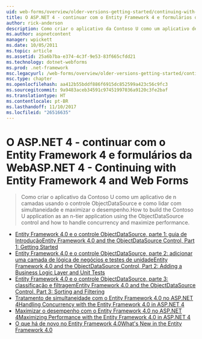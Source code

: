 ```yaml
---
uid: web-forms/overview/older-versions-getting-started/continuing-with-ef/index
title: O ASP.NET 4 - continuar com o Entity Framework 4 e formulários da Web | Microsoft Docs
author: rick-anderson
description: Como criar o aplicativo da Contoso U como um aplicativo de n camadas usando o controle ObjectDataSource e como lidar com simultaneidade e maximizar o desempenho.
ms.author: aspnetcontent
manager: wpickett
ms.date: 10/05/2011
ms.topic: article
ms.assetid: 25a6b7ba-e374-4c3f-9e53-83f665cfdd21
ms.technology: dotnet-webforms
ms.prod: .net-framework
msc.legacyurl: /web-forms/overview/older-versions-getting-started/continuing-with-ef
msc.type: chapter
ms.openlocfilehash: aa412b55bddf886f6915dc852599a423c56c9fc3
ms.sourcegitcommit: 9a9483aceb34591c97451997036a9120c3fe2baf
ms.translationtype: HT
ms.contentlocale: pt-BR
ms.lasthandoff: 11/10/2017
ms.locfileid: "26516635"
---
```

<a name="aspnet-4---continuing-with-entity-framework-4-and-web-forms"></a><span data-ttu-id="00bdf-103">O ASP.NET 4 - continuar com o Entity Framework 4 e formulários da Web</span><span class="sxs-lookup"><span data-stu-id="00bdf-103">ASP.NET 4 - Continuing with Entity Framework 4 and Web Forms</span></span>
====================
> <span data-ttu-id="00bdf-104">Como criar o aplicativo da Contoso U como um aplicativo de n camadas usando o controle ObjectDataSource e como lidar com simultaneidade e maximizar o desempenho.</span><span class="sxs-lookup"><span data-stu-id="00bdf-104">How to build the Contoso U application as an n-tier application using the ObjectDataSource control and how to handle concurrency and maximize performance.</span></span>


- [<span data-ttu-id="00bdf-105">Entity Framework 4.0 e o controle ObjectDataSource, parte 1: guia de Introdução</span><span class="sxs-lookup"><span data-stu-id="00bdf-105">Entity Framework 4.0 and the ObjectDataSource Control, Part 1: Getting Started</span></span>](using-the-entity-framework-and-the-objectdatasource-control-part-1-getting-started.md)
- [<span data-ttu-id="00bdf-106">Entity Framework 4.0 e o controle ObjectDataSource, parte 2: adicionar uma camada de lógica de negócios e testes de unidade</span><span class="sxs-lookup"><span data-stu-id="00bdf-106">Entity Framework 4.0 and the ObjectDataSource Control, Part 2: Adding a Business Logic Layer and Unit Tests</span></span>](using-the-entity-framework-and-the-objectdatasource-control-part-2-adding-a-business-logic-layer-and-unit-tests.md)
- [<span data-ttu-id="00bdf-107">Entity Framework 4.0 e o controle ObjectDataSource, parte 3: classificação e filtragem</span><span class="sxs-lookup"><span data-stu-id="00bdf-107">Entity Framework 4.0 and the ObjectDataSource Control, Part 3: Sorting and Filtering</span></span>](using-the-entity-framework-and-the-objectdatasource-control-part-3-sorting-and-filtering.md)
- [<span data-ttu-id="00bdf-108">Tratamento de simultaneidade com o Entity Framework 4.0 no ASP.NET 4</span><span class="sxs-lookup"><span data-stu-id="00bdf-108">Handling Concurrency with the Entity Framework 4.0 in ASP.NET 4</span></span>](handling-concurrency-with-the-entity-framework-in-an-asp-net-web-application.md)
- [<span data-ttu-id="00bdf-109">Maximizar o desempenho com o Entity Framework 4.0 no ASP.NET 4</span><span class="sxs-lookup"><span data-stu-id="00bdf-109">Maximizing Performance with the Entity Framework 4.0 in ASP.NET 4</span></span>](maximizing-performance-with-the-entity-framework-in-an-asp-net-web-application.md)
- [<span data-ttu-id="00bdf-110">O que há de novo no Entity Framework 4.0</span><span class="sxs-lookup"><span data-stu-id="00bdf-110">What's New in the Entity Framework 4.0</span></span>](what-s-new-in-the-entity-framework-4.md)
